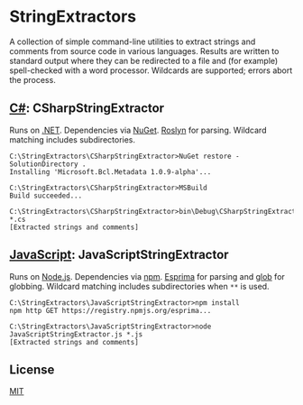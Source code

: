 # StringExtractors

A collection of simple command-line utilities to extract strings and comments from source code in various languages. Results are written to standard output where they can be redirected to a file and (for example) spell-checked with a word processor. Wildcards are supported; errors abort the process.


## [C#](http://en.wikipedia.org/wiki/C_Sharp_%28programming_language%29): CSharpStringExtractor

Runs on [.NET](http://www.microsoft.com/net).
Dependencies via [NuGet](http://www.nuget.org/).
[Roslyn](http://msdn.microsoft.com/en-us/library/roslyn.aspx) for parsing.
Wildcard matching includes subdirectories.

```
C:\StringExtractors\CSharpStringExtractor>NuGet restore -SolutionDirectory .
Installing 'Microsoft.Bcl.Metadata 1.0.9-alpha'...

C:\StringExtractors\CSharpStringExtractor>MSBuild
Build succeeded...

C:\StringExtractors\CSharpStringExtractor>bin\Debug\CSharpStringExtractor *.cs
[Extracted strings and comments]
```


## [JavaScript](http://en.wikipedia.org/wiki/JavaScript): JavaScriptStringExtractor

Runs on [Node.js](http://nodejs.org/).
Dependencies via [npm](https://www.npmjs.org/).
[Esprima](http://esprima.org/) for parsing and [glob](https://github.com/isaacs/node-glob) for globbing.
Wildcard matching includes subdirectories when `**` is used.

```
C:\StringExtractors\JavaScriptStringExtractor>npm install
npm http GET https://registry.npmjs.org/esprima...

C:\StringExtractors\JavaScriptStringExtractor>node JavaScriptStringExtractor.js *.js
[Extracted strings and comments]
```


## License

[MIT](LICENSE)
